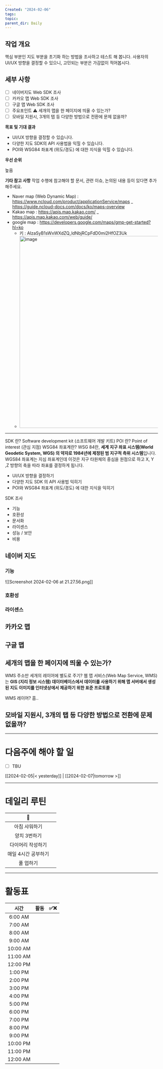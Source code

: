 ```yaml
---
Created: "2024-02-06"
tags: 
topic: 
parent_dir: Daily
---
```


## 작업 개요
<!-- 작업에 대한 간략한 개요를 설명해주세요. 이 작업이 왜 필요한지와 기대하는 결과를 포함해주세요. -->

핵심 부분인 지도 부분을 초기화 하는 방법을 조사하고 테스트 해 봅니다.
사용자의 UI/UX 방향을 결정할 수 있으니, 고민되는 부분은 가감없이 적어봅시다.

## 세부 사항
<!-- 세부적으로 수행해야 할 작업 목록을 나열해주세요. -->
- [ ] 네이버지도 Web SDK 조사
- [ ] 카카오 맵 Web SDK 조사
- [ ] 구글 맵 Web SDK 조사
- [ ] 주요포인트 ⚠️ 세개의 맵을 한 페이지에 띄울 수 있는가?
- [ ] 모바일 지원시, 3개의 탭 등 다양한 방법으로 전환에 문제 없을까?

**목표 및 기대 결과**
<!-- 이 작업을 통해 달성하고자 하는 구체적인 목표와 기대 결과를 기술해주세요. -->

- UI/UX 방향을 결정할 수 있습니다.
- 다양한 지도 SDK의 API 사용법을 익힐 수 있습니다.
- POI와 WSG84 좌표계 (위도/경도) 에 대한 지식을 익힐 수 있습니다.

**우선 순위**
<!-- 이 작업의 우선 순위를 설정해주세요 (낮음, 중간, 높음). -->
높음

**기타 참고 사항**
작업 수행에 참고해야 할 문서, 관련 이슈, 논의된 내용 등이 있다면 추가해주세요.

- Naver map (Web Dynamic Map) : https://www.ncloud.com/product/applicationService/maps _ https://guide.ncloud-docs.com/docs/ko/maps-overview
- Kakao map : https://apis.map.kakao.com/ _ https://apis.map.kakao.com/web/guide/
- google map : https://developers.google.com/maps/gmp-get-started?hl=ko
  - 키 : AIzaSyB1sWxWXdZQ_ldNbjRCpFdD0mi2HfOZ3Uk
  - <img width="631" alt="image" src="https://github.com/happy-tool/neokorea-map/assets/158453908/987883ca-9e2e-4232-9fbd-6fe0a5b0e336">

-----
SDK 란? Software development kit (소프트웨어 개발 키트)
POI 란? Point of interest (관심 지점)
WSG84 좌표계란? WSG 84란, **세계 지구 좌표 시스템(World Geodetic System, WGS) 의 약자로 1984년에 제정된 범 지구적 측위 시스템**입니다. WGS84 좌표계는 지심 좌표계인데 이것은 지구 타원체의 중심을 원점으로 하고 X, Y ,Z 방향의 축을 따라 좌표를 결정하게 됩니다.

- UI/UX 방향을 결정하기
- 다양한 지도 SDK 의 API 사용법 익히기
- POI와 WSG84 좌표계 (위도/경도) 에 대한 지식을 익히기

SDK 조사
- 기능
- 호환성
- 문서화
- 라이센스
- 성능 / 보안
- 비용

## 네이버 지도
### 기능
![[Screenshot 2024-02-06 at 21.27.56.png]]
### 호환성
### 라이센스

## 카카오 맵

## 구글 맵

## 세개의 맵을 한 페이지에 띄울 수 있는가?

WMS 주소만 세개의 레이어에 별도로 주기?
웹 맵 서비스(Web Map Service, WMS)는 **GIS (지리 정보 시스템) 데이터베이스에서 데이터를 사용하기 위해 맵 서버에서 생성된 지도 이미지를 인터넷상에서 제공하기 위한 표준 프로토콜**

WMS 레이어? 흠..
## 모바일 지원시, 3개의 탭 등 다양한 방법으로 전환에 문제 없을까?













----
# 다음주에 해야 할 일
- [ ] TBU 
  
[[2024-02-05|< yesterday]] | [[2024-02-07|tomorrow >]]  
  
---  
# 데일리 루틴
|         🐣          |     |
|:-------------------:|:---:|
|    아침 샤워하기    |     |
|    양치 3번하기     |     |
|  다이어리 작성하기  |     |
| 매일 4시간 공부하기 |     |
|      풀 업하기      |     |

----
# 활동표
|   시간   | 활동 | ✅❌ |
|:--------:|:----:| ---- |
| 6:00 AM  |      |      |
| 7:00 AM  |      |      |
| 8:00 AM  |      |      |
| 9:00 AM  |      |      |
| 10:00 AM |      |      |
| 11:00 AM |      |      |
| 12:00 PM |      |      |
| 1:00 PM  |      |      |
| 2:00 PM  |      |      |
| 3:00 PM  |      |      |
| 4:00 PM  |      |      |
| 5:00 PM  |      |      |
| 6:00 PM  |      |      |
| 7:00 PM  |      |      |
| 8:00 PM  |      |      |
| 9:00 PM  |      |      |
| 10:00 PM |      |      |
| 11:00 PM |      |      |
| 12:00 AM |      |      |
